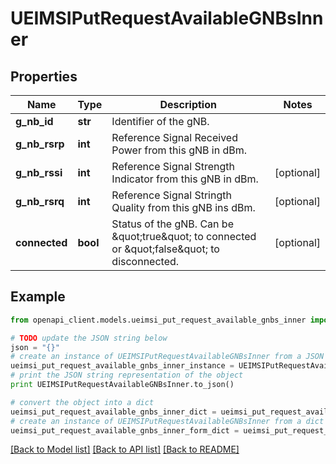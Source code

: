 # UEIMSIPutRequestAvailableGNBsInner


## Properties
Name | Type | Description | Notes
------------ | ------------- | ------------- | -------------
**g_nb_id** | **str** | Identifier of the gNB. | 
**g_nb_rsrp** | **int** | Reference Signal Received Power from this gNB in dBm. | 
**g_nb_rssi** | **int** | Reference Signal Strength Indicator from this gNB in dBm. | [optional] 
**g_nb_rsrq** | **int** | Reference Signal Stringth Quality from this gNB ins dBm. | [optional] 
**connected** | **bool** | Status of the gNB. Can be \&quot;true\&quot; to connected or \&quot;false\&quot; to disconnected. | [optional] 

## Example

```python
from openapi_client.models.ueimsi_put_request_available_gnbs_inner import UEIMSIPutRequestAvailableGNBsInner

# TODO update the JSON string below
json = "{}"
# create an instance of UEIMSIPutRequestAvailableGNBsInner from a JSON string
ueimsi_put_request_available_gnbs_inner_instance = UEIMSIPutRequestAvailableGNBsInner.from_json(json)
# print the JSON string representation of the object
print UEIMSIPutRequestAvailableGNBsInner.to_json()

# convert the object into a dict
ueimsi_put_request_available_gnbs_inner_dict = ueimsi_put_request_available_gnbs_inner_instance.to_dict()
# create an instance of UEIMSIPutRequestAvailableGNBsInner from a dict
ueimsi_put_request_available_gnbs_inner_form_dict = ueimsi_put_request_available_gnbs_inner.from_dict(ueimsi_put_request_available_gnbs_inner_dict)
```
[[Back to Model list]](../README.md#documentation-for-models) [[Back to API list]](../README.md#documentation-for-api-endpoints) [[Back to README]](../README.md)


